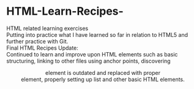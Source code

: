 # HTML-Learn-Recipes-
HTML related learning exercises<br />
Putting into practice what I have learned so far in relation to HTML5 and further practice with Git. <br />
Final HTML Recipes Update: <br />
Continued to learn and improve upon HTML elements such as basic structuring, linking to other files using anchor points, discovering <center> element is outdated and replaced with proper <div> element, properly setting up list and other basic HTML elements. 